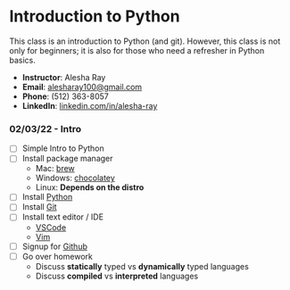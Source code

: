 # Introduction to Python

This class is an introduction to Python (and git). However, this class is not only for beginners; it is also for those who need a refresher in Python basics. 

  * **Instructor**: Alesha Ray  
  * **Email**: alesharay100@gmail.com
  * **Phone**: (512) 363-8057
  * **LinkedIn**: [linkedin.com/in/alesha-ray](https://www.linkedin.com/in/alesha-ray/)

### 02/03/22 - Intro

- [ ] Simple Intro to Python
- [ ] Install package manager
  * Mac: [brew]()
  * Windows: [chocolatey]()
  * Linux: **Depends on the distro**
- [ ] Install [Python]()
- [ ] Install [Git]()
- [ ] Install text editor / IDE
  - [VSCode]()
  - [Vim]()
- [ ] Signup for [Github]()
- [ ] Go over homework
  * Discuss **statically** typed vs **dynamically** typed languages 
  * Discuss **compiled** vs **interpreted** languages